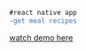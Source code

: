 ```diff
#react native app
-get meal recipes

```
[watch demo here](https://j.gifs.com/nxELG7.gif)


